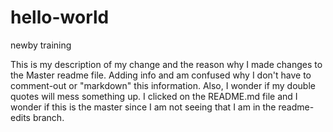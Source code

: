 # hello-world
newby training

This is my description of my change and the reason why I made changes to the Master readme file. Adding info and am confused why I don't have to comment-out or "markdown" this information. Also, I wonder if my double quotes will mess something up. I clicked on the README.md file and I wonder if this is the master since I am not seeing that I am in the readme-edits branch. 
